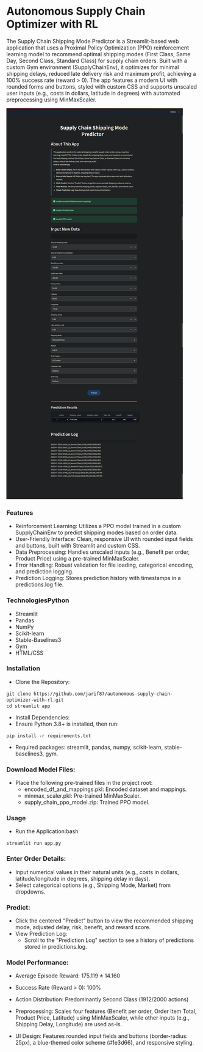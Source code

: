 # Autonomous Supply Chain Optimizer with RL

The Supply Chain Shipping Mode Predictor is a Streamlit-based web application that uses a Proximal Policy Optimization (PPO) reinforcement learning model to recommend optimal shipping modes (First Class, Same Day, Second Class, Standard Class) for supply chain orders. Built with a custom Gym environment (SupplyChainEnv), it optimizes for minimal shipping delays, reduced late delivery risk and maximum profit, achieving a 100% success rate (reward > 0). The app features a modern UI with rounded forms and buttons, styled with custom CSS and supports unscaled user inputs (e.g., costs in dollars, latitude in degrees) with automated preprocessing using MinMaxScaler.

![](images/image.png)

### Features
- Reinforcement Learning: Utilizes a PPO model trained in a custom SupplyChainEnv to predict shipping modes based on order data.
- User-Friendly Interface: Clean, responsive UI with rounded input fields and buttons, built with Streamlit and custom CSS.
- Data Preprocessing: Handles unscaled inputs (e.g., Benefit per order, Product Price) using a pre-trained MinMaxScaler.
- Error Handling: Robust validation for file loading, categorical encoding, and prediction logging.
- Prediction Logging: Stores prediction history with timestamps in a predictions.log file.

### TechnologiesPython
- Streamlit
- Pandas
- NumPy
- Scikit-learn
- Stable-Baselines3
- Gym
- HTML/CSS

### Installation
- Clone the Repository:
```
git clone https://github.com/jarif87/autonomous-supply-chain-optimizer-with-rl.git
cd streamlit app
```
- Install Dependencies:
- Ensure Python 3.8+ is installed, then run:
```
pip install -r requirements.txt
```
- Required packages: streamlit, pandas, numpy, scikit-learn, stable-baselines3, gym.
### Download Model Files:
- Place the following pre-trained files in the project root:
    - encoded_df_and_mappings.pkl: Encoded dataset and mappings.
    - minmax_scaler.pkl: Pre-trained MinMaxScaler.
    - supply_chain_ppo_model.zip: Trained PPO model.

### Usage
- Run the Application:bash
```
streamlit run app.py

```
### Enter Order Details:
- Input numerical values in their natural units (e.g., costs in dollars, latitude/longitude in degrees, shipping delay in days).
- Select categorical options (e.g., Shipping Mode, Market) from dropdowns.

### Predict:
- Click the centered "Predict" button to view the recommended shipping mode, adjusted delay, risk, benefit, and reward score.
- View Prediction Log:
    - Scroll to the "Prediction Log" section to see a history of predictions stored in predictions.log.

### Model Performance:
- Average Episode Reward: 175.119 ± 14.160
- Success Rate (Reward > 0): 100%
- Action Distribution: Predominantly Second Class (1912/2000 actions)

- Preprocessing: Scales four features (Benefit per order, Order Item Total, Product Price, Latitude) using MinMaxScaler, while other inputs (e.g., Shipping Delay, Longitude) are used as-is.
- UI Design: Features rounded input fields and buttons (border-radius: 25px), a blue-themed color scheme (#1e3d66), and responsive styling.

